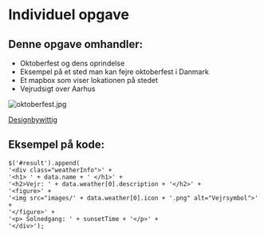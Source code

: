 # Individuel opgave
## Denne opgave omhandler:

* Oktoberfest og dens oprindelse
* Eksempel på et sted man kan fejre oktoberfest i Danmark
* Et mapbox som viser lokationen på stedet
* Vejrudsigt over Aarhus

![oktoberfest.jpg](images/oktoberfest.jpg)

[Designbywittig](http://www.designbywittig.dk/eaaa/individual/)


## Eksempel på kode:

~~~
$('#result').append(
'<div class="weatherInfo">' +
'<h1> ' + data.name + ' </h1>' +
'<h2>Vejr: ' + data.weather[0].description + '</h2>' +
'<figure>' +
'<img src="images/' + data.weather[0].icon + '.png" alt="Vejrsymbol">' +
'</figure>' +
'<p> Solnedgang: ' + sunsetTime + '</p>' +
'</div>');
~~~
